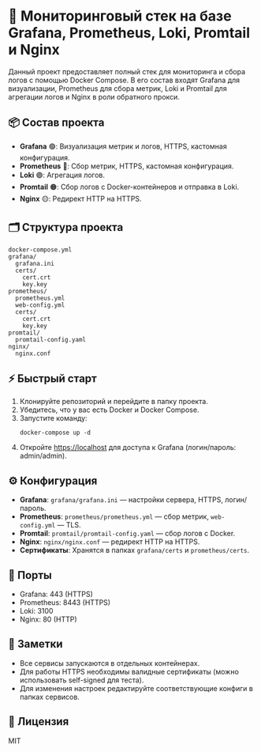 
# 🚦 Мониторинговый стек на базе Grafana, Prometheus, Loki, Promtail и Nginx

Данный проект предоставляет полный стек для мониторинга и сбора логов с помощью Docker Compose. В его состав входят Grafana для визуализации, Prometheus для сбора метрик, Loki и Promtail для агрегации логов и Nginx в роли обратного прокси.

## 📦 Состав проекта
- **Grafana** 🟢: Визуализация метрик и логов, HTTPS, кастомная конфигурация.
- **Prometheus** 🔵: Сбор метрик, HTTPS, кастомная конфигурация.
- **Loki** 🟣: Агрегация логов.
- **Promtail** 🟠: Сбор логов с Docker-контейнеров и отправка в Loki.
- **Nginx** 🟡: Редирект HTTP на HTTPS.

## 🗂️ Структура проекта
```text
docker-compose.yml
grafana/
  grafana.ini
  certs/
    cert.crt
    key.key
prometheus/
  prometheus.yml
  web-config.yml
  certs/
    cert.crt
    key.key
promtail/
  promtail-config.yaml
nginx/
  nginx.conf
```

## ⚡ Быстрый старт
1. Клонируйте репозиторий и перейдите в папку проекта.
2. Убедитесь, что у вас есть Docker и Docker Compose.
3. Запустите команду:
   ```pwsh
   docker-compose up -d
   ```
4. Откройте [https://localhost](https://localhost) для доступа к Grafana (логин/пароль: admin/admin).

## ⚙️ Конфигурация
- **Grafana**: `grafana/grafana.ini` — настройки сервера, HTTPS, логин/пароль.
- **Prometheus**: `prometheus/prometheus.yml` — сбор метрик, `web-config.yml` — TLS.
- **Promtail**: `promtail/promtail-config.yaml` — сбор логов с Docker.
- **Nginx**: `nginx/nginx.conf` — редирект HTTP на HTTPS.
- **Сертификаты**: Хранятся в папках `grafana/certs` и `prometheus/certs`.

## 🔌 Порты
- Grafana: 443 (HTTPS)
- Prometheus: 8443 (HTTPS)
- Loki: 3100
- Nginx: 80 (HTTP)

## 📝 Заметки
- Все сервисы запускаются в отдельных контейнерах.
- Для работы HTTPS необходимы валидные сертификаты (можно использовать self-signed для теста).
- Для изменения настроек редактируйте соответствующие конфиги в папках сервисов.

## 📄 Лицензия
MIT
